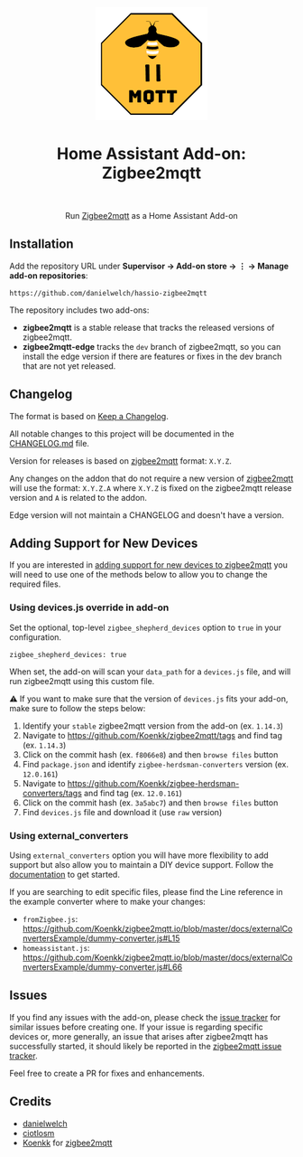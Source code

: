 <div align="center">
<img src="zigbee2mqtt/logo.png">
<h1>Home Assistant Add-on: Zigbee2mqtt</h1>
<br>
<p>Run <a href="https://www.zigbee2mqtt.io">Zigbee2mqtt</a> as a Home Assistant Add-on</p>
</div>

## Installation

Add the repository URL under **Supervisor → Add-on store → ⋮ → Manage add-on repositories**:

    https://github.com/danielwelch/hassio-zigbee2mqtt

The repository includes two add-ons:

- **zigbee2mqtt** is a stable release that tracks the released versions of zigbee2mqtt.
- **zigbee2mqtt-edge** tracks the `dev` branch of zigbee2mqtt, so you can install the edge version if there are features or fixes in the dev branch that are not yet released.

## Changelog
The format is based on [Keep a Changelog](http://keepachangelog.com/en/1.0.0/).

All notable changes to this project will be documented in the [CHANGELOG.md](zigbee2mqtt/CHANGELOG.md) file.

Version for releases is based on [zigbee2mqtt](https://github.com/Koenkk/zigbee2mqtt) format: `X.Y.Z`.

Any changes on the addon that do not require a new version of [zigbee2mqtt](https://github.com/Koenkk/zigbee2mqtt) will use the format: `X.Y.Z.A` where `X.Y.Z` is fixed on the zigbee2mqtt release version and `A` is related to the addon.

Edge version will not maintain a CHANGELOG and doesn't have a version.

## Adding Support for New Devices
If you are interested in [adding support for new devices to zigbee2mqtt](https://www.zigbee2mqtt.io/how_tos/how_to_support_new_devices.html) you will need to use one of the methods below to allow you to change the required files.

### Using devices.js override in add-on

Set the optional, top-level `zigbee_shepherd_devices` option to `true` in your configuration. 

```
zigbee_shepherd_devices: true
```

When set, the add-on will scan your `data_path` for a `devices.js` file, and will run zigbee2mqtt using this custom file.

:warning: If you want to make sure that the version of `devices.js` fits your add-on, make sure to follow the steps below:

1. Identify your `stable` zigbee2mqtt version from the add-on (ex. `1.14.3`)
2. Navigate to https://github.com/Koenkk/zigbee2mqtt/tags and find tag (ex. `1.14.3`)
3. Click on the commit hash (ex. `f8066e8`) and then `browse files` button
4. Find `package.json` and identify `zigbee-herdsman-converters` version (ex. `12.0.161`)
5. Navigate to https://github.com/Koenkk/zigbee-herdsman-converters/tags and find tag (ex. `12.0.161`)
6. Click on the commit hash (ex. `3a5abc7`) and then `browse files` button
7. Find `devices.js` file and download it (use `raw` version)

### Using external_converters

Using `external_converters` option you will have more flexibility to add support but also allow you to maintain a DIY device support. Follow the [documentation](https://www.zigbee2mqtt.io/information/configuration.html#external-converters-configuration) to get started.

If you are searching to edit specific files, please find the Line reference in the example converter where to make your changes:

- `fromZigbee.js`: https://github.com/Koenkk/zigbee2mqtt.io/blob/master/docs/externalConvertersExample/dummy-converter.js#L15
- `homeassistant.js`: https://github.com/Koenkk/zigbee2mqtt.io/blob/master/docs/externalConvertersExample/dummy-converter.js#L66

## Issues

If you find any issues with the add-on, please check the [issue tracker](https://github.com/danielwelch/hassio-zigbee2mqtt/issues) for similar issues before creating one. If your issue is regarding specific devices or, more generally, an issue that arises after zigbee2mqtt has successfully started, it should likely be reported in the [zigbee2mqtt issue tracker](https://github.com/Koenkk/zigbee2mqtt/issues).

Feel free to create a PR for fixes and enhancements. 

## Credits
- [danielwelch](https://github.com/danielwelch)
- [ciotlosm](https://github.com/ciotlosm)
- [Koenkk](https://github.com/Koenkk) for [zigbee2mqtt](https://github.com/Koenkk/zigbee2mqtt)
